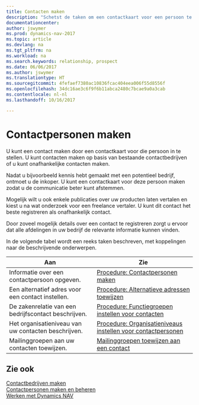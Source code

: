 ```yaml
---
title: Contacten maken
description: "Schetst de taken om een contactkaart voor een persoon te maken, bijvoorbeeld een prospect of leverancier, om de relatie te helpen definiëren en communicatie af te stemmen."
documentationcenter: 
author: jswymer
ms.prod: dynamics-nav-2017
ms.topic: article
ms.devlang: na
ms.tgt_pltfrm: na
ms.workload: na
ms.search.keywords: relationship, prospect
ms.date: 06/06/2017
ms.author: jswymer
ms.translationtype: HT
ms.sourcegitcommit: 4fefaef7380ac10836fcac404eea006f55d8556f
ms.openlocfilehash: 34dc16ae3c6f9f6b11abca2480c7bcae9a0a3cab
ms.contentlocale: nl-nl
ms.lasthandoff: 10/16/2017

---
```

# <a name="creating-contact-persons"></a>Contactpersonen maken
U kunt een contact maken door een contactkaart voor die persoon in te stellen. U kunt contacten maken op basis van bestaande contactbedrijven of u kunt onafhankelijke contacten maken.

Nadat u bijvoorbeeld kennis hebt gemaakt met een potentieel bedrijf, ontmoet u de inkoper. U kunt een contactkaart voor deze persoon maken zodat u de communicatie beter kunt afstemmen.

Mogelijk wilt u ook enkele publicaties over uw producten laten vertalen en kiest u na wat onderzoek voor een freelance vertaler. U kunt dit contact het beste registreren als onafhankelijk contact.

Door zoveel mogelijk details over een contact te registreren zorgt u ervoor dat alle afdelingen in uw bedrijf de relevante informatie kunnen vinden.

In de volgende tabel wordt een reeks taken beschreven, met koppelingen naar de beschrijvende onderwerpen. 

| Aan | Zie |
| --- | --- |
| Informatie over een contactpersoon opgeven. |[Procedure: Contactpersonen maken](marketing-how-create-contact-persons.md) |
| Een alternatief adres voor een contact instellen. |[Procedure: Alternatieve adressen toewijzen](marketing-how-assign-alternate-address.md) |
| De zakenrelatie van een bedrijfscontact beschrijven. |[Procedure: Functiegroepen instellen voor contacten](marketing-job-responsibilities.md) |
| Het organisatieniveau van uw contacten beschrijven. |[Procedure: Organisatieniveaus instellen voor contactpersonen](marketing-organizational-levels.md) |
| Mailinggroepen aan uw contacten toewijzen. |[Mailinggroepen toewijzen aan een contact](marketing-mailing-groups.md) |

## <a name="see-also"></a>Zie ook
[Contactbedrijven maken](marketing-create-contact-companies.md)  
[Contactpersonen maken en beheren]()  
[Werken met Dynamics NAV](ui-work-product.md)

